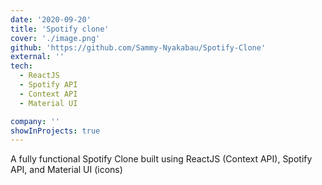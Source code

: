 ```yaml
---
date: '2020-09-20'
title: 'Spotify clone'
cover: './image.png'
github: 'https://github.com/Sammy-Nyakabau/Spotify-Clone'
external: ''
tech:
  - ReactJS
  - Spotify API
  - Context API
  - Material UI

company: ''
showInProjects: true
---
```


A fully functional Spotify Clone built using ReactJS (Context API), Spotify API, and Material UI (icons)
